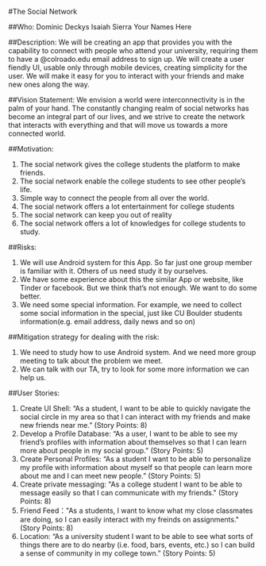 #The Social Network

##Who:
Dominic Deckys
Isaiah Sierra
Your
Names
Here

##Description: 
We will be creating an app that provides you with the capability to connect with people who attend your university, requiring them to have a @colroado.edu email address to sign up. We will create a user fiendly UI, usable only through mobile devices, creating simplicity for the user. We will make it easy for you to interact with your friends and make new ones along the way.

##Vision Statement:
We envision a world were interconnectivity is in the palm of your hand. The constantly changing realm of social networks has become an integral part of our lives, and we strive to create the network that interacts with everything and that will move us towards a more connected world.

##Motivation:
1.  The social network gives the college students the platform to make friends.
2.	The social network enable the college students to see other people’s life.
3.	Simple way to connect the people from all over the world.
4.	The social network offers a lot entertainment for college students
5.	The social network can keep you out of reality 
6.	The social network offers a lot of knowledges for college students to study.

##Risks:
1.	We will use Android system for this App. So far just one group member is familiar with it. Others of us need study it by ourselves.
2.	We have some experience about this the similar App or website, like Tinder or facebook. But we think that’s not enough. We want to do some better.
3.	We need some special information. For example, we need to collect some social information in the special, just like CU Boulder students information(e.g. email address, daily news and so on)  

##Mitigation strategy for dealing with the risk:
1.	We need to study how to use Android system. And we need more group meeting to talk about the problem we meet.
2.	We can talk with our TA, try to look for some more information we can help us.

##User Stories:
1.	Create UI Shell: “As a student, I want to be able to quickly navigate the social circle in my area so that I can interact with my friends and make new friends near me.” (Story Points: 8)
2.	Develop a Profile Database: “As a user, I want to be able to see my friend’s profiles with information about themselves so that I can learn more about people in my social group.” (Story Points: 5)
3.	Create Personal Profiles: “As a student I want to be able to personalize my profile with information about myself so that people can learn more about me and I can meet new people.” (Story Points: 5)
4. Create private messaging: "As a college student I want to be able to message easily so that I can communicate with my friends." (Story Points: 8)
5. Friend Feed："As a students, I want to know what my close classmates are doing, so I can easily interact with my freinds on assignments." (Story Points: 8)
6.	Location: “As a university student I want to be able to see what sorts of things there are to do nearby (i.e. food, bars, events, etc.) so I can build a sense of community in my college town.” (Story Points: 5)
